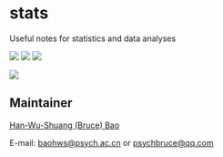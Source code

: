# stats

Useful notes for statistics and data analyses

![](https://img.shields.io/badge/Personal-Collection-success)
![](https://img.shields.io/github/license/psychbruce/stats?label=License&color=success)
[![](https://img.shields.io/github/stars/psychbruce/stats?style=social)](https://github.com/psychbruce/stats/stargazers)

[![](https://img.shields.io/badge/Follow%20me%20on-Zhihu-blue)](https://www.zhihu.com/people/psychbruce/ "Personal profile on Zhihu.com")


## Maintainer
[Han-Wu-Shuang (Bruce) Bao](https://www.zhihu.com/people/psychbruce/ "Personal profile on Zhihu.com")

E-mail: baohws@psych.ac.cn or psychbruce@qq.com
